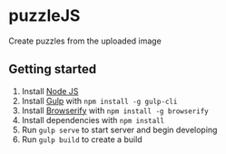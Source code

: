 # puzzleJS
Create puzzles from the uploaded image

## Getting started

1. Install [Node JS](http://nodejs.org/)
2. Install [Gulp](http://gulpjs.com/) with `npm install -g gulp-cli`
3. Install [Browserify](http://browserify.org/) with `npm install -g browserify`
4. Install dependencies with `npm install`
5. Run `gulp serve` to start server and begin developing
6. Run `gulp build` to create a build